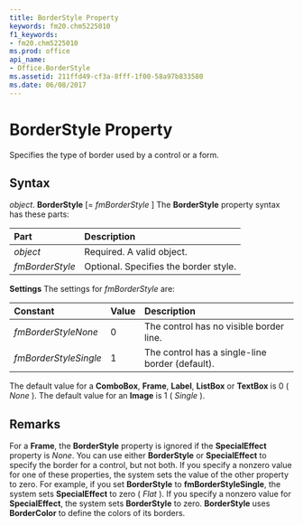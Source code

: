 ```yaml
---
title: BorderStyle Property
keywords: fm20.chm5225010
f1_keywords:
- fm20.chm5225010
ms.prod: office
api_name:
- Office.BorderStyle
ms.assetid: 211ffd49-cf3a-8fff-1f00-58a97b833580
ms.date: 06/08/2017
---
```



# BorderStyle Property



Specifies the type of border used by a control or a form.

## Syntax

_object_. **BorderStyle** [= _fmBorderStyle_ ]
The  **BorderStyle** property syntax has these parts:


|**Part**|**Description**|
|:-----|:-----|
| _object_|Required. A valid object.|
| _fmBorderStyle_|Optional. Specifies the border style.|

 **Settings**
The settings for  _fmBorderStyle_ are:


|**Constant**|**Value**|**Description**|
|:-----|:-----|:-----|
| _fmBorderStyleNone_|0|The control has no visible border line.|
| _fmBorderStyleSingle_|1|The control has a single-line border (default).|

The default value for a  **ComboBox**, **Frame**, **Label**, **ListBox** or **TextBox** is 0 ( _None_ ). The default value for an **Image** is 1 ( _Single_ ).

## Remarks

For a  **Frame**, the **BorderStyle** property is ignored if the **SpecialEffect** property is _None_.
You can use either  **BorderStyle** or **SpecialEffect** to specify the border for a control, but not both. If you specify a nonzero value for one of these properties, the system sets the value of the other property to zero. For example, if you set **BorderStyle** to **fmBorderStyleSingle**, the system sets **SpecialEffect** to zero ( _Flat_ ). If you specify a nonzero value for **SpecialEffect**, the system sets **BorderStyle** to zero.
 **BorderStyle** uses **BorderColor** to define the colors of its borders.

